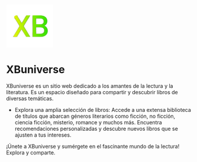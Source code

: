 ![XBuniverse](public/logo.png)
# XBuniverse

XBuniverse es un sitio web dedicado a los amantes de la lectura y la literatura. Es un espacio diseñado para compartir y descubrir libros de diversas temáticas.

<!-- ## Características principales: -->

* Explora una amplia selección de libros: Accede a una extensa biblioteca de títulos que abarcan géneros literarios como ficción, no ficción, ciencia ficción, misterio, romance y muchos más. Encuentra recomendaciones personalizadas y descubre nuevos libros que se ajusten a tus intereses.

¡Únete a XBuniverse y sumérgete en el fascinante mundo de la lectura! Explora y comparte.
